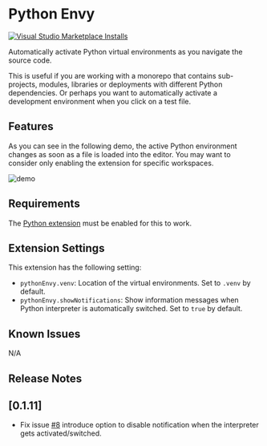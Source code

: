 # Python Envy

[![Visual Studio Marketplace Installs](https://img.shields.io/visual-studio-marketplace/i/teticio.python-envy?style=flat-square)](https://marketplace.visualstudio.com/items?itemName=teticio.python-envy)

Automatically activate Python virtual environments as you navigate the source code.

This is useful if you are working with a monorepo that contains sub-projects, modules, libraries or deployments with different Python dependencies. Or perhaps you want to automatically activate a development environment when you click on a test file.

## Features

As you can see in the following demo, the active Python environment changes as soon as a file is loaded into the editor. You may want to consider only enabling the extension for specific workspaces.

![demo](https://raw.githubusercontent.com/teticio/python-envy/main/images/screenshot.gif)

## Requirements

The [Python extension](https://marketplace.visualstudio.com/items?itemName=ms-python.python) must be enabled for this to work.

## Extension Settings

This extension has the following setting:

* `pythonEnvy.venv`: Location of the virtual environments. Set to `.venv` by default.
* `pythonEnvy.showNotifications`: Show information messages when Python interpreter is automatically switched. Set to `true` by default.

## Known Issues

N/A

## Release Notes

## [0.1.11]
- Fix issue [#8](https://github.com/teticio/python-envy/issues/8) introduce option to disable notification
  when the interpreter gets activated/switched.
